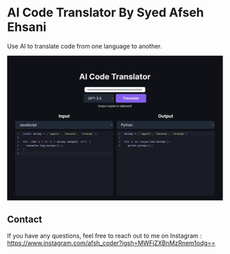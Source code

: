 # AI Code Translator By Syed Afseh Ehsani

Use AI to translate code from one language to another.

![AI Code Translator](./public/screenshot.png)


## Contact

If you have any questions, feel free to reach out to me on Instagram : https://www.instagram.com/afsh_coder?igsh=MWFjZXBnMzRnem1odg==
